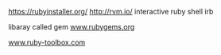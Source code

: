 https://rubyinstaller.org/
http://rvm.io/
interactive ruby shell     irb


libaray called gem
www.rubygems.org


www.ruby-toolbox.com

